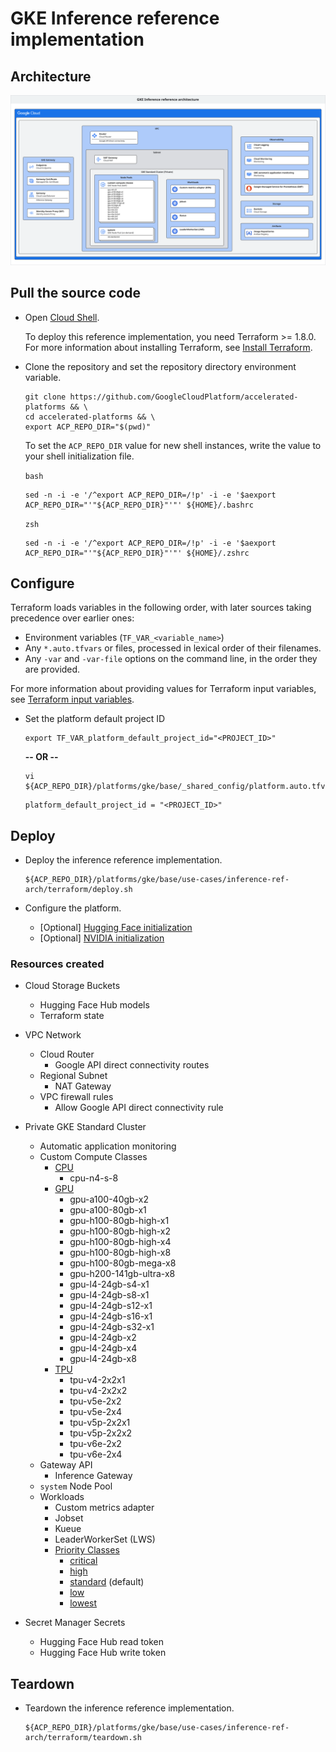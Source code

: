 # GKE Inference reference implementation

## Architecture

![Reference Architecture](/docs/platforms/gke/base/use-cases/inference-ref-arch/images/reference_architecture_simple.svg)

## Pull the source code

- Open [Cloud Shell](https://cloud.google.com/shell).

  To deploy this reference implementation, you need Terraform >= 1.8.0. For more
  information about installing Terraform, see
  [Install Terraform](https://developer.hashicorp.com/terraform/install).

- Clone the repository and set the repository directory environment variable.

  ```
  git clone https://github.com/GoogleCloudPlatform/accelerated-platforms && \
  cd accelerated-platforms && \
  export ACP_REPO_DIR="$(pwd)"
  ```

  To set the `ACP_REPO_DIR` value for new shell instances, write the value to
  your shell initialization file.

  `bash`

  ```
  sed -n -i -e '/^export ACP_REPO_DIR=/!p' -i -e '$aexport ACP_REPO_DIR="'"${ACP_REPO_DIR}"'"' ${HOME}/.bashrc
  ```

  `zsh`

  ```
  sed -n -i -e '/^export ACP_REPO_DIR=/!p' -i -e '$aexport ACP_REPO_DIR="'"${ACP_REPO_DIR}"'"' ${HOME}/.zshrc
  ```

## Configure

Terraform loads variables in the following order, with later sources taking
precedence over earlier ones:

- Environment variables (`TF_VAR_<variable_name>`)
- Any `*.auto.tfvars` or files, processed in lexical order of their filenames.
- Any `-var` and `-var-file` options on the command line, in the order they are
  provided.

For more information about providing values for Terraform input variables, see
[Terraform input variables](https://developer.hashicorp.com/terraform/language/values/variables).

- Set the platform default project ID

  ```shell
  export TF_VAR_platform_default_project_id="<PROJECT_ID>"
  ```

  **-- OR --**

  ```shell
  vi ${ACP_REPO_DIR}/platforms/gke/base/_shared_config/platform.auto.tfvars
  ```

  ```hcl
  platform_default_project_id = "<PROJECT_ID>"
  ```

## Deploy

- Deploy the inference reference implementation.

  ```shell
  ${ACP_REPO_DIR}/platforms/gke/base/use-cases/inference-ref-arch/terraform/deploy.sh
  ```

- Configure the platform.

  - [Optional]
    [Hugging Face initialization](/platforms/gke/base/core/huggingface/initialize/README.md)
  - [Optional]
    [NVIDIA initialization](/platforms/gke/base/core/nvidia/initialize/README.md)

### Resources created

- Cloud Storage Buckets

  - Hugging Face Hub models
  - Terraform state

- VPC Network

  - Cloud Router
    - Google API direct connectivity routes
  - Regional Subnet
    - NAT Gateway
  - VPC firewall rules
    - Allow Google API direct connectivity rule

- Private GKE Standard Cluster

  - Automatic application monitoring
  - Custom Compute Classes
    - [CPU](/platforms/gke/base/core/custom_compute_class/templates/manifests/cpu)
      - cpu-n4-s-8
    - [GPU](/platforms/gke/base/core/custom_compute_class/templates/manifests/gpu)
      - gpu-a100-40gb-x2
      - gpu-a100-80gb-x1
      - gpu-h100-80gb-high-x1
      - gpu-h100-80gb-high-x2
      - gpu-h100-80gb-high-x4
      - gpu-h100-80gb-high-x8
      - gpu-h100-80gb-mega-x8
      - gpu-h200-141gb-ultra-x8
      - gpu-l4-24gb-s4-x1
      - gpu-l4-24gb-s8-x1
      - gpu-l4-24gb-s12-x1
      - gpu-l4-24gb-s16-x1
      - gpu-l4-24gb-s32-x1
      - gpu-l4-24gb-x2
      - gpu-l4-24gb-x4
      - gpu-l4-24gb-x8
    - [TPU](/platforms/gke/base/core/custom_compute_class/templates/manifests/tpu)
      - tpu-v4-2x2x1
      - tpu-v4-2x2x2
      - tpu-v5e-2x2
      - tpu-v5e-2x4
      - tpu-v5p-2x2x1
      - tpu-v5p-2x2x2
      - tpu-v6e-2x2
      - tpu-v6e-2x4
  - Gateway API
    - Inference Gateway
  - `system` Node Pool
  - Workloads
    - Custom metrics adapter
    - Jobset
    - Kueue
    - LeaderWorkerSet (LWS)
    - [Priority Classes](/platforms/gke/base/core/workloads/priority_class/templates/manifests)
      - [critical](/docs/platforms/gke/base/core/workloads/priority_class/templates/manifests/priority-class-critical.yaml)
      - [high](/docs/platforms/gke/base/core/workloads/priority_class/templates/manifests/priority-class-high.yaml)
      - [standard](/docs/platforms/gke/base/core/workloads/priority_class/templates/manifests/priority-class-standard.yaml)
        (default)
      - [low](/docs/platforms/gke/base/core/workloads/priority_class/templates/manifests/priority-class-low.yaml)
      - [lowest](/docs/platforms/gke/base/core/workloads/priority_class/templates/manifests/priority-class-lowest.yaml)

- Secret Manager Secrets

  - Hugging Face Hub read token
  - Hugging Face Hub write token

## Teardown

- Teardown the inference reference implementation.

  ```shell
  ${ACP_REPO_DIR}/platforms/gke/base/use-cases/inference-ref-arch/terraform/teardown.sh
  ```
